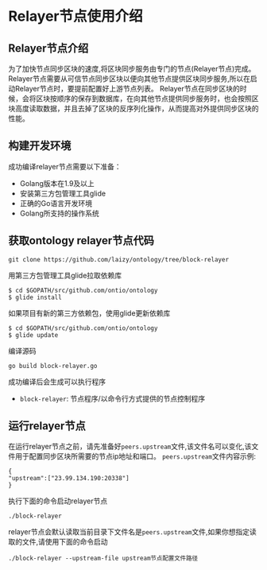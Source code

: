 # Relayer节点使用介绍

## Relayer节点介绍
为了加快节点同步区块的速度,将区块同步服务由专门的节点(Relayer节点)完成。Relayer节点需要从可信节点同步区块以便向其他节点提供区块同步服务,所以在启动Relayer节点时，要提前配置好上游节点列表。
Relayer节点在同步区块的时候，会将区块按顺序的保存到数据库，在向其他节点提供同步服务时，也会按照区块高度读取数据，并且去掉了区块的反序列化操作，从而提高对外提供同步区块的性能。

## 构建开发环境

成功编译relayer节点需要以下准备：

* Golang版本在1.9及以上
* 安装第三方包管理工具glide
* 正确的Go语言开发环境
* Golang所支持的操作系统

## 获取ontology relayer节点代码

```git
git clone https://github.com/laizy/ontology/tree/block-relayer
```

用第三方包管理工具glide拉取依赖库

````shell
$ cd $GOPATH/src/github.com/ontio/ontology
$ glide install
````

如果项目有新的第三方依赖包，使用glide更新依赖库

````shell
$ cd $GOPATH/src/github.com/ontio/ontology
$ glide update
````

编译源码
```
go build block-relayer.go
```

成功编译后会生成可以执行程序

* `block-relayer`: 节点程序/以命令行方式提供的节点控制程序

## 运行relayer节点

在运行relayer节点之前，请先准备好`peers.upstream`文件,该文件名可以变化,该文件用于配置同步区块所需要的节点ip地址和端口。
`peers.upstream`文件内容示例:
```
{
"upstream":["23.99.134.190:20338"]
}
```

执行下面的命令启动relayer节点

```
./block-relayer
```

relayer节点会默认读取当前目录下文件名是`peers.upstream`文件,如果你想指定读取的文件,请使用下面的命令启动

```
./block-relayer --upstream-file upstream节点配置文件路径
```

